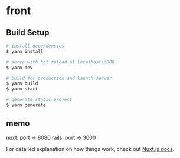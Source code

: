# front

## Build Setup

```bash
# install dependencies
$ yarn install

# serve with hot reload at localhost:3000
$ yarn dev

# build for production and launch server
$ yarn build
$ yarn start

# generate static project
$ yarn generate
```

## memo
nuxt: port -> 8080
rails: port -> 3000


For detailed explanation on how things work, check out [Nuxt.js docs](https://nuxtjs.org).

